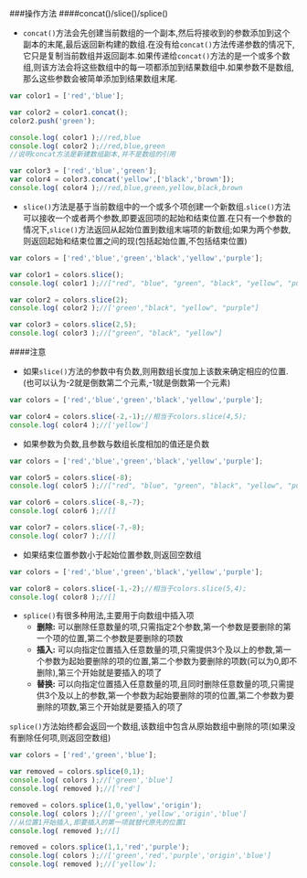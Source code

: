 ###操作方法
####concat()/slice()/splice()
- `concat()`方法会先创建当前数组的一个副本,然后将接收到的参数添加到这个副本的末尾,最后返回新构建的数组.在没有给`concat()`方法传递参数的情况下,它只是复制当前数组并返回副本.如果传递给`concat()`方法的是一个或多个数组,则该方法会将这些数组中的每一项都添加到结果数组中.如果参数不是数组,那么这些参数会被简单添加到结果数组末尾.

```javascript
var color1 = ['red','blue'];

var color2 = color1.concat();
color2.push('green');

console.log( color1 );//red,blue
console.log( color2 );//red,blue,green
//说明concat方法是新建数组副本,并不是数组的引用

var color3 = ['red','blue','green'];
var color4 = color3.concat('yellow',['black','brown']);
console.log( color4 );//red,blue,green,yellow,black,brown
```

- `slice()`方法是基于当前数组中的一个或多个项创建一个新数组.`slice()`方法可以接收一个或者两个参数,即要返回项的起始和结束位置.在只有一个参数的情况下,`slice()`方法返回从起始位置到数组末端项的新数组;如果为两个参数,则返回起始和结束位置之间的现(包括起始位置,不包括结束位置)

```javascript
var colors = ['red','blue','green','black','yellow','purple'];

var color1 = colors.slice();
console.log( color1 );//["red", "blue", "green", "black", "yellow", "purple"]

var color2 = colors.slice(2);
console.log( color2 );//['green',"black", "yellow", "purple"]

var color3 = colors.slice(2,5);
console.log( color3 );//["green", "black", "yellow"]
```

####注意
- 如果`slice()`方法的参数中有负数,则用数组长度加上该数来确定相应的位置.(也可以认为-2就是倒数第二个元素,-1就是倒数第一个元素)

```javascript
var colors = ['red','blue','green','black','yellow','purple'];

var color4 = colors.slice(-2,-1);//相当于colors.slice(4,5);
console.log( color4 );//['yellow']
```

- 如果参数为负数,且参数与数组长度相加的值还是负数

```javascript
var colors = ['red','blue','green','black','yellow','purple'];

var color5 = colors.slice(-8);
console.log( color5 );//["red", "blue", "green", "black", "yellow", "purple"]

var color6 = colors.slice(-8,-7);
console.log( color6 );//[]

var color7 = colors.slice(-7,-8);
console.log( color7 );//[]
```

- 如果结束位置参数小于起始位置参数,则返回空数组

```javascript
var colors = ['red','blue','green','black','yellow','purple'];

var color8 = colors.slice(-1,-2);//相当于colors.slice(5,4);
console.log( color8 );//[]
```

- `splice()`有很多种用法,主要用于向数组中插入项
    + **删除:** 可以删除任意数量的项,只需指定2个参数,第一个参数是要删除的第一个项的位置,第二个参数是要删除的项数
    + **插入:** 可以向指定位置插入任意数量的项,只需提供3个及以上的参数,第一个参数为起始要删除的项的位置,第二个参数为要删除的项数(可以为0,即不删除),第三个开始就是要插入的项了
    + **替换:** 可以向指定位置插入任意数量的项,且同时删除任意数量的项,只需提供3个及以上的参数,第一个参数为起始要删除的项的位置,第二个参数为要删除的项数,第三个开始就是要插入的项了

`splice()`方法始终都会返回一个数组,该数组中包含从原始数组中删除的项(如果没有删除任何项,则返回空数组)

```javascript
var colors = ['red','green','blue'];

var removed = colors.splice(0,1);
console.log( colors );//['green','blue']
console.log( removed );//['red']

removed = colors.splice(1,0,'yellow','origin');
console.log( colors );//['green','yellow','origin','blue']
//从位置1开始插入,即要插入的第一项就替代原先的位置1
console.log( removed );//[]

removed = colors.splice(1,1,'red','purple');
console.log( colors );//['green','red','purple','origin','blue']
console.log( removed );//['yellow'];
```
